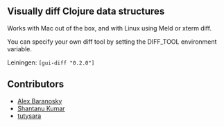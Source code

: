 Visually diff Clojure data structures
-------------------------------------

Works with Mac out of the box, and with Linux using Meld or xterm diff.

You can specify your own diff tool by setting the DIFF_TOOL environment variable.

Leiningen:
`[gui-diff "0.2.0"]`

Contributors
------------
* [Alex Baranosky](https://github.com/AlexBaranosky)
* [Shantanu Kumar](https://github.com/kumarshantanu)
* [tutysara](https://github.com/tutysara)